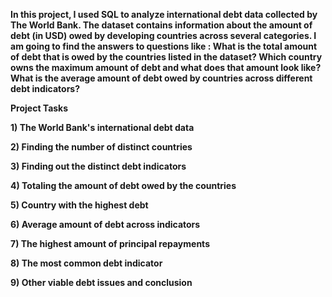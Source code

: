 **In this project, I used SQL to analyze international debt data collected by The World Bank. The dataset contains information about the amount of debt (in USD) owed by developing countries across several categories. I am 
going to find the answers to questions like :
What is the total amount of debt that is owed by the countries listed in the dataset?
Which country owns the maximum amount of debt and what does that amount look like?
What is the average amount of debt owed by countries across different debt indicators?**

**Project Tasks**

**1) The World Bank's international debt data**

**2) Finding the number of distinct countries**

**3) Finding out the distinct debt indicators**

**4) Totaling the amount of debt owed by the countries**

**5) Country with the highest debt**

**6) Average amount of debt across indicators**

**7) The highest amount of principal repayments**

**8) The most common debt indicator**

**9) Other viable debt issues and conclusion**

